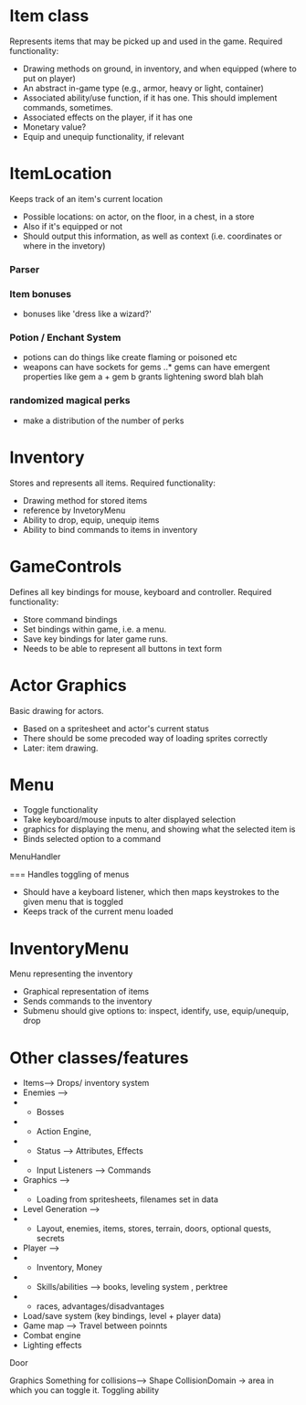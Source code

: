 Item class
===
Represents items that may be picked up and used in the game. Required functionality:

* Drawing methods on ground, in inventory, and when equipped (where to put on player)
* An abstract in-game type (e.g., armor, heavy or light, container)
* Associated ability/use function, if it has one. This should implement commands, sometimes.
* Associated effects on the player, if it has one
* Monetary value?
* Equip and unequip functionality, if relevant

ItemLocation
===
Keeps track of an item's current location

* Possible locations: on actor, on the floor, in a chest, in a store
* Also if it's equipped or not
* Should output this information, as well as context (i.e. coordinates or where in the invetory)

### Parser

### Item bonuses
+ bonuses like 'dress like a wizard?'

### Potion / Enchant System
+ potions can do things like create flaming or poisoned etc
+ weapons can have sockets for gems
..* gems can have emergent properties like gem a + gem b grants lightening sword blah blah

### randomized magical perks
+ make a distribution of the number of perks 

Inventory
=== 
Stores and represents all items. Required functionality:

* Drawing method for stored items
* reference by InvetoryMenu
* Ability to drop, equip, unequip items
* Ability to bind commands to items in inventory

GameControls
===
Defines all key bindings for mouse, keyboard and controller. Required functionality:

* Store command bindings
* Set bindings within game, i.e. a menu.
* Save key bindings for later game runs.
* Needs to be able to represent all buttons in text form

Actor Graphics
===
Basic drawing for actors.

* Based on a spritesheet and actor's current status
* There should be some precoded way of loading sprites correctly
* Later: item drawing.

Menu
===

* Toggle functionality
* Take keyboard/mouse inputs to alter displayed selection
* graphics for displaying the menu, and showing what the selected item is
* Binds selected option to a command

MenuHandler

=== 
Handles toggling of menus

* Should have a keyboard listener, which then maps keystrokes to the given menu that is toggled
* Keeps track of the current menu loaded

InventoryMenu
===
Menu representing the inventory

* Graphical representation of items
* Sends commands to the inventory
* Submenu should give options to: inspect, identify, use, equip/unequip, drop




Other classes/features
===

* Items--> Drops/ inventory system
* Enemies -->
* - Bosses
* - Action Engine, 
* - Status --> Attributes, Effects
* - Input Listeners --> Commands
* Graphics -->
* - Loading from spritesheets, filenames set in data
* Level Generation -->
* - Layout, enemies, items, stores, terrain, doors, optional quests, secrets
* Player -->
* - Inventory, Money
* - Skills/abilities --> books, leveling system , perktree
* - races, advantages/disadvantages
* Load/save system (key bindings, level + player data)
* Game map --> Travel between poinnts
* Combat engine
* Lighting effects 


Door

Graphics
Something for collisions--> Shape
CollisionDomain -> area in which you can toggle it.
Toggling ability




